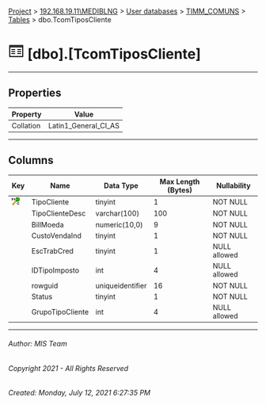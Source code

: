 #### 

[Project](../../../../index.md) > [192.168.19.11\\MEDIBLNG](../../../index.md) > [User databases](../../index.md) > [TIMM_COMUNS](../index.md) > [Tables](Tables.md) > dbo.TcomTiposCliente

# ![Tables](../../../../Images/Table32.png) [dbo].[TcomTiposCliente]

---

## <a name="#properties"></a>Properties

| Property | Value |
|---|---|
| Collation | Latin1_General_CI_AS |


---

## <a name="#columns"></a>Columns

| Key | Name | Data Type | Max Length (Bytes) | Nullability |
|---|---|---|---|---|
| [![Cluster Primary Key PK_TcomTiposCliente: TipoCliente](../../../../Images/pkcluster.png)](#indexes) | TipoCliente | tinyint | 1 | NOT NULL |
|  | TipoClienteDesc | varchar(100) | 100 | NOT NULL |
|  | BillMoeda | numeric(10,0) | 9 | NOT NULL |
|  | CustoVendaInd | tinyint | 1 | NOT NULL |
|  | EscTrabCred | tinyint | 1 | NULL allowed |
|  | IDTipoImposto | int | 4 | NULL allowed |
|  | rowguid | uniqueidentifier | 16 | NOT NULL |
|  | Status | tinyint | 1 | NOT NULL |
|  | GrupoTipoCliente | int | 4 | NULL allowed |


---

###### Author:  MIS Team

###### Copyright 2021 - All Rights Reserved

###### Created: Monday, July 12, 2021 6:27:35 PM

